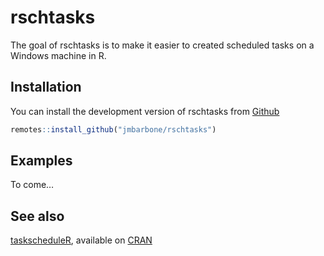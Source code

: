 
<!-- README.md is generated from README.Rmd. Please edit that file -->

# rschtasks

<!-- badges: start -->
<!-- badges: end -->

The goal of rschtasks is to make it easier to created scheduled tasks on
a Windows machine in R.

## Installation

You can install the development version of rschtasks from
[Github](https://github.com/jmbarbone/rschtasks)

``` r
remotes::install_github("jmbarbone/rschtasks")
```

## Examples

To come…

## See also

[taskscheduleR](https://github.com/bnosac/taskscheduleR), available on
[CRAN](https://CRAN.R-project.org)
